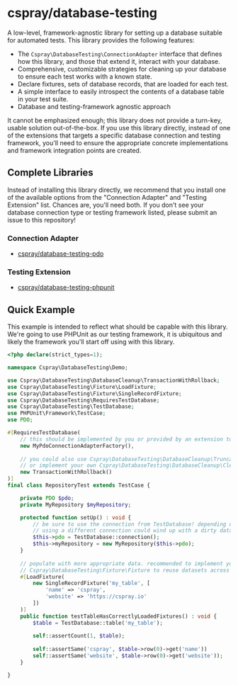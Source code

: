 # cspray/database-testing

A low-level, framework-agnostic library for setting up a database suitable 
for automated tests. This library provides the following features:

- The `Cspray\DatabaseTesting\ConnectionAdapter` interface that defines how this library,
  and those that extend it, interact with your database.
- Comprehensive, customizable strategies for cleaning up your database to ensure each 
  test works with a known state.
- Declare fixtures, sets of database records, that are loaded for each test.
- A simple interface to easily introspect the contents of a database
  table in your test suite.
- Database and testing-framework agnostic approach

It cannot be emphasized enough; this library does not provide a turn-key, usable solution 
out-of-the-box. If you use this library directly, instead of one of the extensions that 
targets a specific database connection and testing framework, you'll need to ensure the 
appropriate concrete implementations and framework integration points are created.

## Complete Libraries

Instead of installing this library directly, we recommend that you install one of the 
available options from the "Connection Adapter" and "Testing Extension" list. Chances are, 
you'll need both. If you don't see your database connection type or testing framework
listed, please submit an issue to this repository!

### Connection Adapter

- [cspray/database-testing-pdo](https://github.com/cspray/database-testing-pdo)

### Testing Extension

- [cspray/database-testing-phpunit](https://github.com/cspray/database-testing-phpunit)

## Quick Example

This example is intended to reflect what should be capable with this library. We're going to 
use PHPUnit as our testing framework, it is ubiquitous and likely the framework you'll start off 
using with this library.

```php
<?php declare(strict_types=1);

namespace Cspray\DatabaseTesting\Demo;

use Cspray\DatabaseTesting\DatabaseCleanup\TransactionWithRollback;
use Cspray\DatabaseTesting\Fixture\LoadFixture;
use Cspray\DatabaseTesting\Fixture\SingleRecordFixture;
use Cspray\DatabaseTesting\RequiresTestDatabase;
use Cspray\DatabaseTesting\TestDatabase;
use PHPUnit\Framework\TestCase;
use PDO;

#[RequiresTestDatabase(
    // this should be implemented by you or provided by an extension to this library
    new MyPdoConnectionAdapterFactory(),
    
    // you could also use Cspray\DatabaseTesting\DatabaseCleanup\TruncateTables
    // or implement your own Cspray\DatabaseTesting\DatabaseCleanup\CleanupStrategy
    new TransactionWithRollback()
)]
final class RepositoryTest extends TestCase {

    private PDO $pdo;
    private MyRepository $myRepository;

    protected function setUp() : void {
        // be sure to use the connection from TestDatabase! depending on CleanupStrategy,
        // using a different connection could wind up with a dirty database state
        $this->pdo = TestDatabase::connection();
        $this->myRepository = new MyRepository($this->pdo);
    }
    
    // populate with more appropriate data. recommended to implement your own 
    // Cspray\DatabaseTesting\Fixture\Fixture to reuse datasets across tests
    #[LoadFixture(
        new SingleRecordFixture('my_table', [
            'name' => 'cspray',
            'website' => 'https://cspray.io'
        ])
    )]
    public function testTableHasCorrectlyLoadedFixtures() : void {
        $table = TestDatabase::table('my_table');
        
        self::assertCount(1, $table);
        
        self::assertSame('cspray', $table->row(0)->get('name'))
        self::assertSame('website', $table->row(0)->get('website'));
    }

}
```


